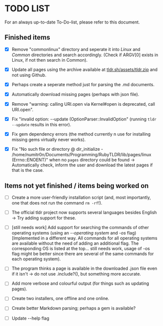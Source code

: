 # TODO LIST
For an always up-to-date To-Do-list, please refer to this document.

## Finished items ##

- [x] Remove "commonlinux" directory and seperate it into *Linux* and *Common* directories and search accordingly. (Check if ARGV[0] exists in Linux, if not then search in Common).

- [x] Update all pages using the archive available at [tldr.sh/assets/tldr.zip](tldr.sh/assets/tldr.zip) and not using Github.

- [x] Perhaps create a seperate method just for parsing the .md documents.

- [x] Automatically download missing pages (perhaps with json file).

- [x] Remove "warning: calling URI.open via Kernel#open is deprecated, call URI.open".

- [x] Fix "invalid option: --update (OptionParser::InvalidOption" (running `tldr --update` results in this error).

- [x] Fix gem dependency errors (the method currently n use for installing missing gems virtually never works).

- [x] Fix "No such file or directory @ dir_initialize - /home/numitr0n/Documents/Programming/RubyTLDR/lib/pages/linux (Errno::ENOENT)" when no `pages` directory could be found -> Automatically check, inform the user and download the latest pages if that is the case.

## Items not yet finished / items being worked on ##

- [ ] Create a more user-friendly installation script (and, most importantly, one that does not run the command `rm -rf`!).

- [ ] The official tldr project now supports several languages besides English -> Try adding support for these.

- [ ] [still needs work] Add support for searching the commands of other operating systems (using an *--operating system* and *-os* flag) [Implemented in a different way. All commands for all operating systems are available without the need of adding an additional flag. The corresponding OS is listed at the top... still needs work, usage of -os flag might be better since there are several of the same commands for each operating system).

- [ ] The program thinks a page is available in the downloaded .json file even if it isn't -> do not use .include?(), but something more accurate.

- [ ] Add more verbose and colourful output (for things such as updating pages).

- [ ] Create two installers, one offline and one online.

- [ ] Create better Markdown parsing; perhaps a gem is available?

- [ ] Update --help flag
